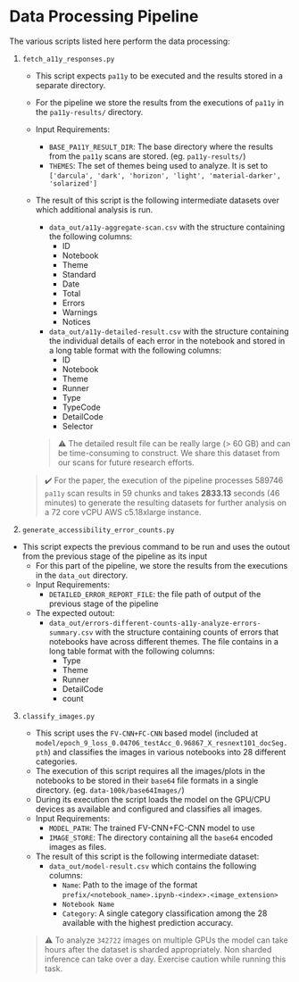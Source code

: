 # Data Processing Pipeline

The various scripts listed here perform the data processing:

1. `fetch_a11y_responses.py`
   - This script expects `pa11y` to be executed and the results stored in a separate directory.
   - For the pipeline we store the results from the executions of `pa11y` in the `pa11y-results/` directory.
   - Input Requirements:
     - `BASE_PA11Y_RESULT_DIR`: The base directory where the results from the `pa11y` scans are stored. (eg. `pa11y-results/`)
     - `THEMES`: The set of themes being used to analyze. It is set to `['darcula', 'dark', 'horizon', 'light', 'material-darker', 'solarized']`
   - The result of this script is the following intermediate datasets over which additional analysis is run.
     - `data_out/a11y-aggregate-scan.csv` with the structure containing the following columns:
       - ID
       - Notebook
       - Theme
       - Standard
       - Date
       - Total
       - Errors
       - Warnings
       - Notices
     - `data_out/a11y-detailed-result.csv` with the structure containing the individual details of each error in the notebook and stored in a long table format with the following columns:
       - ID
       - Notebook
       - Theme
       - Runner
       - Type
       - TypeCode
       - DetailCode
       - Selector
       
     > :warning: The detailed result file can be really large (> 60 GB) and can be time-consuming to construct. We share this dataset from our scans for future research efforts.

   > :heavy_check_mark: For the paper, the execution of the pipeline processes 589746 `pa11y` scan results in 59 chunks and takes **2833.13** seconds (46 minutes) to generate the resulting datasets for further analysis on a 72 core vCPU AWS c5.18xlarge instance.

2. `generate_accessibility_error_counts.py`
  - This script expects the previous command to be run and uses the outout from the previous stage of the pipeline as its input
    - For this part of the pipeline, we store the results from the executions in the `data_out` directory.
    - Input Requirements:
      - `DETAILED_ERROR_REPORT_FILE`: the file path of output of the previous stage of the pipeline 
    - The expected outout:
      - `data_out/errors-different-counts-a11y-analyze-errors-summary.csv` with the structure containing counts of errors that notebooks have across different themes. The file contains in a long table format with the following columns:
        - Type
        - Theme
        - Runner
        - DetailCode
        - count

3. `classify_images.py`
   - This script uses the `FV-CNN+FC-CNN` based model (included at `model/epoch_9_loss_0.04706_testAcc_0.96867_X_resnext101_docSeg.pth`) and classifies the images in various notebooks into 28 different categories.
   - The execution of this script requires all the images/plots in the notebooks to be stored in their `base64` file formats in a single directory. (eg. `data-100k/base64Images/`)
   - During its execution the script loads the model on the GPU/CPU devices as available and configured and classifies all images.
   - Input Requirements:
     - `MODEL_PATH`: The trained FV-CNN+FC-CNN model to use
     - `IMAGE_STORE`: The directory containing all the `base64` encoded images as files.
   - The result of this script is the following intermediate dataset:
     - `data_out/model-result.csv` which contains the following columns:
       - `Name`: Path to the image of the format `prefix/<notebook_name>.ipynb-<index>.<image_extension>`
       - `Notebook Name`
       - `Category`: A single category classification among the 28 available with the highest prediction accuracy.
   
   > :warning: To analyze `342722` images on multiple GPUs the model can take hours after the dataset is sharded appropriately. Non sharded inference can take over a day. Exercise caution while running this task.